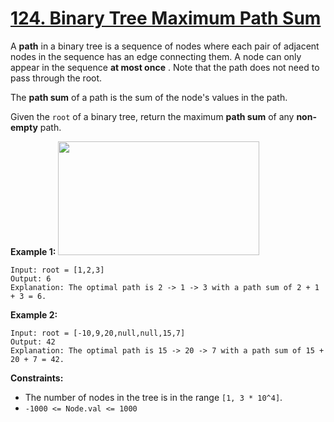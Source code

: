# [124. Binary Tree Maximum Path Sum](https://leetcode.com/problems/binary-tree-maximum-path-sum/description/)

A **path** in a binary tree is a sequence of nodes where each pair of adjacent nodes in the sequence has an edge connecting them. A node can only appear in the sequence **at most once** . Note that the path does not need to pass through the root.

The **path sum** of a path is the sum of the node's values in the path.

Given the `root` of a binary tree, return the maximum **path sum** of any **non-empty** path.

**Example 1:** <img alt="" src="https://assets.leetcode.com/uploads/2020/10/13/exx1.jpg" style="width: 322px; height: 182px;">

```
Input: root = [1,2,3]
Output: 6
Explanation: The optimal path is 2 -> 1 -> 3 with a path sum of 2 + 1 + 3 = 6.
```

**Example 2:** <img alt="" src="https://assets.leetcode.com/uploads/2020/10/13/exx2.jpg">

```
Input: root = [-10,9,20,null,null,15,7]
Output: 42
Explanation: The optimal path is 15 -> 20 -> 7 with a path sum of 15 + 20 + 7 = 42.
```

**Constraints:**

-   The number of nodes in the tree is in the range `[1, 3 * 10^4]`.
-   `-1000 <= Node.val <= 1000`
